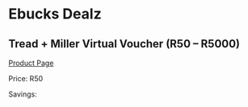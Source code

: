 
# Ebucks Dealz
## Tread + Miller Virtual Voucher (R50 – R5000)
[Product Page](https://www.ebucks.com/web/shop/productSelected.do?prodId=280834118&catId=227677169)

Price: R50

Savings: 


	